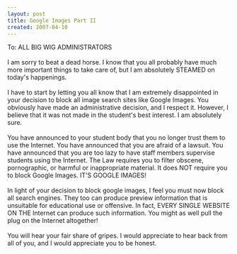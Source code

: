 ```yaml
---
layout: post
title: Google Images Part II
created: 2007-04-10
---
```

<p>To: ALL BIG WIG ADMINISTRATORS<br />
	<br />
	I am sorry to beat a dead horse. I know that you all probably have much more important things to take care of, but I am absolutely STEAMED on today&#39;s happenings.<br />
	<br />
	I have to start by letting you all know that I am extremely disappointed in your decision to block all image search sites like Google Images. You obviously have made an administrative decision, and I respect it. However, I believe that it was not made in the student&#39;s best interest. I am absolutely sure.<br />
	<br />
	You have announced to your student body that you no longer trust them to use the Internet. You have announced that you are afraid of a lawsuit. You have announced that you are too lazy to have staff members supervise students using the Internet. The Law requires you to filter obscene, pornographic, or harmful or inappropriate material. It does NOT require you to block Google Images. IT&#39;S GOOGLE IMAGES!<br />
	<br />
	In light of your decision to block google images, I feel you must now block all search engines. They too can produce preview information that is unsuitable for educational use or offensive. In fact, EVERY SINGLE WEBSITE ON THE Internet can produce such information. You might as well pull the plug on the Internet altogether!<br />
	<br />
	You will hear your fair share of gripes. I would appreciate to hear back from all of you, and I would appreciate you to be honest.</p>
